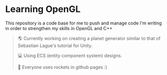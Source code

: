 # Learning OpenGL
This repository is a code base for me to push and manage code I'm writing in order to strengthen my skills in OpenGL and C++

> 🌎 Currently working on creating a planet generator similar to that of Sebastian Lague's tutorial for Unity.
> 
> 💻 Using ECS (entity component system) designs.
> 
> 🚀 Everyone uses rockets in github pages :)
